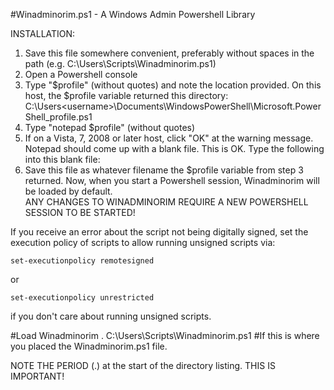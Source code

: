 #Winadminorim.ps1 - A Windows Admin Powershell Library

INSTALLATION:
 1. Save this file somewhere convenient, preferably without spaces in the path (e.g. C:\Users\Scripts\Winadminorim.ps1)
 2. Open a Powershell console
 3. Type "$profile" (without quotes) and note the location provided.  On this host,
the $profile variable returned this directory:
C:\Users\<username>\Documents\WindowsPowerShell\Microsoft.PowerShell_profile.ps1
 4. Type "notepad $profile" (without quotes)
 5. If on a Vista, 7, 2008 or later host, click "OK" at the warning message.  Notepad should come up with a blank 
file.  This is OK.  Type the following into this blank file:
 6. Save this file as whatever filename the $profile variable from step 3 returned.
Now, when you start a Powershell session, Winadminorim will be loaded by default.  
ANY CHANGES TO WINADMINORIM REQUIRE A NEW POWERSHELL SESSION TO BE STARTED!

If you receive an error about the script not being digitally signed, set the execution policy of scripts to allow running
unsigned scripts via:

    set-executionpolicy remotesigned

or 

    set-executionpolicy unrestricted

if you don't care about running unsigned scripts.

#Load Winadminorim
   . C:\Users\Scripts\Winadminorim.ps1 #If this is where you placed the Winadminorim.ps1 file. 

NOTE THE PERIOD (.) at the start of the directory listing.  THIS IS IMPORTANT!
